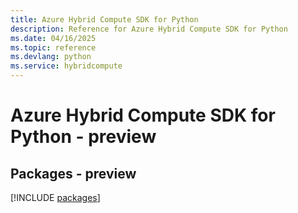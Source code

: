 ```yaml
---
title: Azure Hybrid Compute SDK for Python
description: Reference for Azure Hybrid Compute SDK for Python
ms.date: 04/16/2025
ms.topic: reference
ms.devlang: python
ms.service: hybridcompute
---
```

# Azure Hybrid Compute SDK for Python - preview
## Packages - preview
[!INCLUDE [packages](hybrid-compute-index.md)]